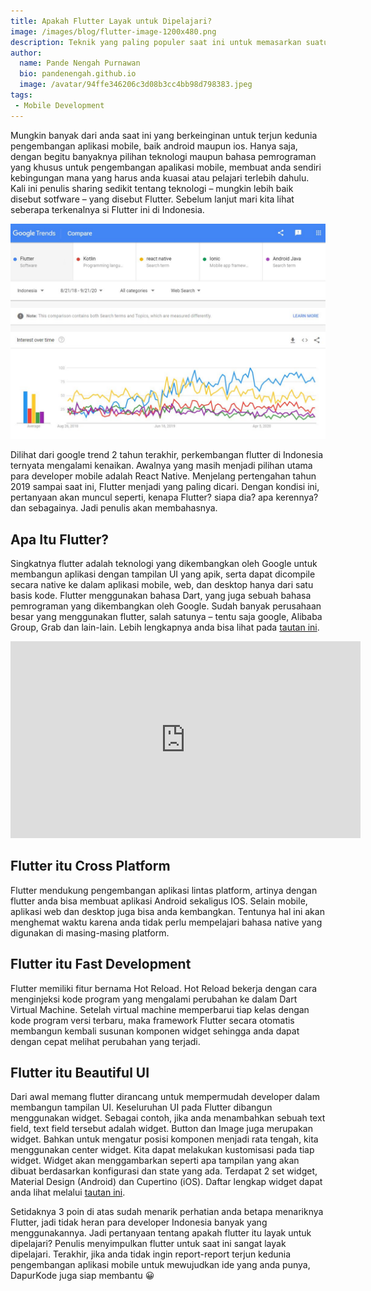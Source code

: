 ```yaml
---
title: Apakah Flutter Layak untuk Dipelajari?
image: /images/blog/flutter-image-1200x480.png
description: Teknik yang paling populer saat ini untuk memasarkan suatu produk adalah menggunakan teknik digital, atau biasa orang-orang menyebutnya Digital Marketing. Digital marketing menjadi begitu populer karena dilandasi hal-hal berikut.
author:
  name: Pande Nengah Purnawan
  bio: pandenengah.github.io
  image: /avatar/94ffe346206c3d08b3cc4bb98d798383.jpeg
tags:
 - Mobile Development
---
```

Mungkin banyak dari anda saat ini yang berkeinginan untuk terjun kedunia pengembangan aplikasi mobile, baik android maupun ios. Hanya saja, dengan begitu banyaknya pilihan teknologi maupun bahasa pemrograman yang khusus untuk pengembangan apalikasi mobile, membuat anda sendiri kebingungan mana yang harus anda kuasai atau pelajari terlebih dahulu. Kali ini penulis sharing sedikit tentang teknologi – mungkin lebih baik disebut sotfware – yang disebut Flutter. Sebelum lanjut mari kita lihat seberapa terkenalnya si Flutter ini di Indonesia.

![Google Trend Flutter](/images/blog/flutter-google-trend.jpg)

Dilihat dari google trend 2 tahun terakhir, perkembangan flutter di Indonesia ternyata mengalami kenaikan. Awalnya yang masih menjadi pilihan utama para developer mobile adalah React Native. Menjelang pertengahan tahun 2019 sampai saat ini, Flutter menjadi yang paling dicari. Dengan kondisi ini, pertanyaan akan muncul seperti, kenapa Flutter? siapa dia? apa kerennya? dan sebagainya. Jadi penulis akan membahasnya.

## Apa Itu Flutter?
Singkatnya flutter adalah teknologi yang dikembangkan oleh Google untuk membangun aplikasi dengan tampilan UI yang apik, serta dapat dicompile secara native ke dalam aplikasi mobile, web, dan desktop hanya dari satu basis kode. Flutter menggunakan bahasa Dart, yang juga sebuah bahasa pemrograman yang dikembangkan oleh Google. Sudah banyak perusahaan besar yang menggunakan flutter, salah satunya – tentu saja google, Alibaba Group, Grab dan lain-lain. Lebih lengkapnya anda bisa lihat pada [tautan ini](https://flutter.dev/showcase).

<p align="center" class="overflow-auto"><iframe width="560" height="315" src="https://www.youtube.com/embed/fq4N0hgOWzU" title="YouTube video player" frameborder="0" allow="accelerometer; autoplay; clipboard-write; encrypted-media; gyroscope; picture-in-picture" allowfullscreen></iframe></p>

## Flutter itu Cross Platform
Flutter mendukung pengembangan aplikasi lintas platform, artinya dengan flutter anda bisa membuat aplikasi Android sekaligus IOS. Selain mobile, aplikasi web dan desktop juga bisa anda kembangkan. Tentunya hal ini akan menghemat waktu karena anda tidak perlu mempelajari bahasa native yang digunakan di masing-masing platform.

## Flutter itu Fast Development
Flutter memiliki fitur bernama Hot Reload. Hot Reload bekerja dengan cara menginjeksi kode program yang mengalami perubahan ke dalam Dart Virtual Machine. Setelah virtual machine memperbarui tiap kelas dengan kode program versi terbaru, maka framework Flutter secara otomatis membangun kembali susunan komponen widget sehingga anda dapat dengan cepat melihat perubahan yang terjadi.

## Flutter itu Beautiful UI
Dari awal memang flutter dirancang untuk mempermudah developer dalam membangun tampilan UI. Keseluruhan UI pada Flutter dibangun menggunakan widget. Sebagai contoh, jika anda menambahkan sebuah text field, text field tersebut adalah widget. Button dan Image juga merupakan widget. Bahkan untuk mengatur posisi komponen menjadi rata tengah, kita menggunakan center widget. Kita dapat melakukan kustomisasi pada tiap widget. Widget akan menggambarkan seperti apa tampilan yang akan dibuat berdasarkan konfigurasi dan state yang ada. Terdapat 2 set widget, Material Design (Android) dan Cupertino (iOS). Daftar lengkap widget dapat anda lihat melalui [tautan ini](https://docs.flutter.dev/development/ui/widgets).

Setidaknya 3 poin di atas sudah menarik perhatian anda betapa menariknya Flutter, jadi tidak heran para developer Indonesia banyak yang menggunakannya. Jadi pertanyaan tentang apakah flutter itu layak untuk dipelajari? Penulis menyimpulkan flutter untuk saat ini sangat layak dipelajari. Terakhir, jika anda tidak ingin report-report terjun kedunia pengembangan aplikasi mobile untuk mewujudkan ide yang anda punya, DapurKode juga siap membantu 😀
